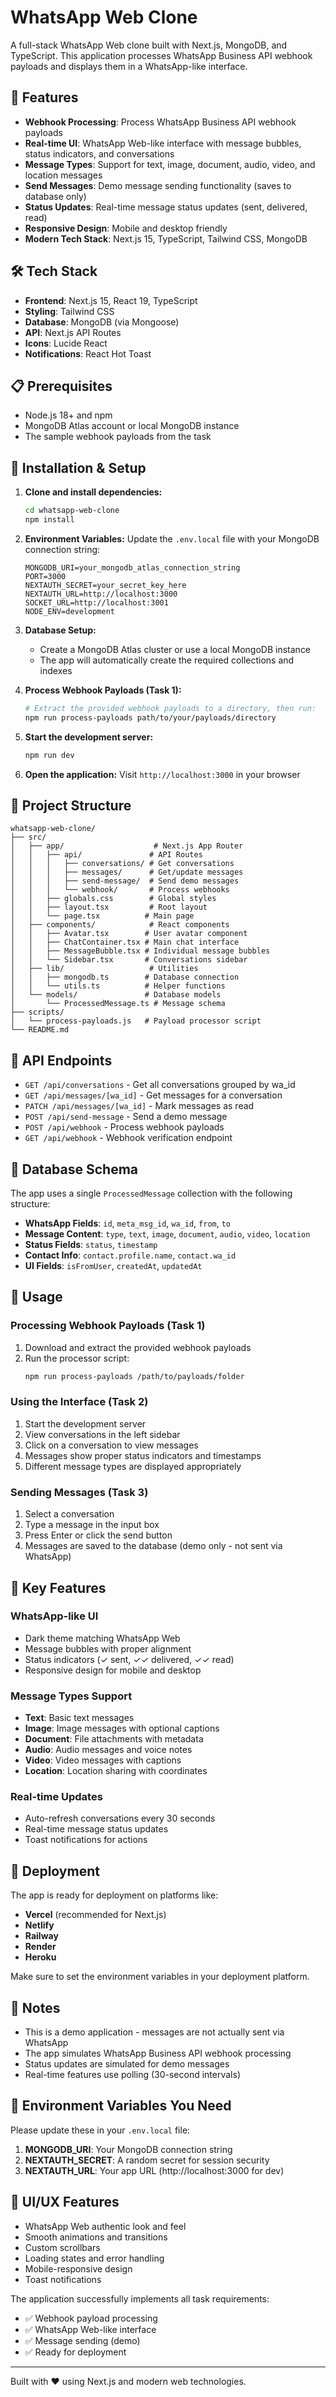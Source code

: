 # WhatsApp Web Clone

A full-stack WhatsApp Web clone built with Next.js, MongoDB, and TypeScript. This application processes WhatsApp Business API webhook payloads and displays them in a WhatsApp-like interface.

## 🚀 Features

- **Webhook Processing**: Process WhatsApp Business API webhook payloads
- **Real-time UI**: WhatsApp Web-like interface with message bubbles, status indicators, and conversations
- **Message Types**: Support for text, image, document, audio, video, and location messages
- **Send Messages**: Demo message sending functionality (saves to database only)
- **Status Updates**: Real-time message status updates (sent, delivered, read)
- **Responsive Design**: Mobile and desktop friendly
- **Modern Tech Stack**: Next.js 15, TypeScript, Tailwind CSS, MongoDB

## 🛠️ Tech Stack

- **Frontend**: Next.js 15, React 19, TypeScript
- **Styling**: Tailwind CSS
- **Database**: MongoDB (via Mongoose)
- **API**: Next.js API Routes
- **Icons**: Lucide React
- **Notifications**: React Hot Toast

## 📋 Prerequisites

- Node.js 18+ and npm
- MongoDB Atlas account or local MongoDB instance
- The sample webhook payloads from the task

## 🔧 Installation & Setup

1. **Clone and install dependencies:**
   ```bash
   cd whatsapp-web-clone
   npm install
   ```

2. **Environment Variables:**
   Update the `.env.local` file with your MongoDB connection string:
   ```env
   MONGODB_URI=your_mongodb_atlas_connection_string
   PORT=3000
   NEXTAUTH_SECRET=your_secret_key_here
   NEXTAUTH_URL=http://localhost:3000
   SOCKET_URL=http://localhost:3001
   NODE_ENV=development
   ```

3. **Database Setup:**
   - Create a MongoDB Atlas cluster or use a local MongoDB instance
   - The app will automatically create the required collections and indexes

4. **Process Webhook Payloads (Task 1):**
   ```bash
   # Extract the provided webhook payloads to a directory, then run:
   npm run process-payloads path/to/your/payloads/directory
   ```

5. **Start the development server:**
   ```bash
   npm run dev
   ```

6. **Open the application:**
   Visit `http://localhost:3000` in your browser

## 📁 Project Structure

```
whatsapp-web-clone/
├── src/
│   ├── app/                    # Next.js App Router
│   │   ├── api/               # API Routes
│   │   │   ├── conversations/ # Get conversations
│   │   │   ├── messages/      # Get/update messages
│   │   │   ├── send-message/  # Send demo messages
│   │   │   └── webhook/       # Process webhooks
│   │   ├── globals.css        # Global styles
│   │   ├── layout.tsx         # Root layout
│   │   └── page.tsx          # Main page
│   ├── components/            # React components
│   │   ├── Avatar.tsx        # User avatar component
│   │   ├── ChatContainer.tsx # Main chat interface
│   │   ├── MessageBubble.tsx # Individual message bubbles
│   │   └── Sidebar.tsx       # Conversations sidebar
│   ├── lib/                   # Utilities
│   │   ├── mongodb.ts        # Database connection
│   │   └── utils.ts          # Helper functions
│   └── models/               # Database models
│       └── ProcessedMessage.ts # Message schema
├── scripts/
│   └── process-payloads.js   # Payload processor script
└── README.md
```

## 🔗 API Endpoints

- `GET /api/conversations` - Get all conversations grouped by wa_id
- `GET /api/messages/[wa_id]` - Get messages for a conversation
- `PATCH /api/messages/[wa_id]` - Mark messages as read
- `POST /api/send-message` - Send a demo message
- `POST /api/webhook` - Process webhook payloads
- `GET /api/webhook` - Webhook verification endpoint

## 💾 Database Schema

The app uses a single `ProcessedMessage` collection with the following structure:

- **WhatsApp Fields**: `id`, `meta_msg_id`, `wa_id`, `from`, `to`
- **Message Content**: `type`, `text`, `image`, `document`, `audio`, `video`, `location`
- **Status Fields**: `status`, `timestamp`
- **Contact Info**: `contact.profile.name`, `contact.wa_id`
- **UI Fields**: `isFromUser`, `createdAt`, `updatedAt`

## 🎯 Usage

### Processing Webhook Payloads (Task 1)

1. Download and extract the provided webhook payloads
2. Run the processor script:
   ```bash
   npm run process-payloads /path/to/payloads/folder
   ```

### Using the Interface (Task 2)

1. Start the development server
2. View conversations in the left sidebar
3. Click on a conversation to view messages
4. Messages show proper status indicators and timestamps
5. Different message types are displayed appropriately

### Sending Messages (Task 3)

1. Select a conversation
2. Type a message in the input box
3. Press Enter or click the send button
4. Messages are saved to the database (demo only - not sent via WhatsApp)

## 🌟 Key Features

### WhatsApp-like UI
- Dark theme matching WhatsApp Web
- Message bubbles with proper alignment
- Status indicators (✓ sent, ✓✓ delivered, ✓✓ read)
- Responsive design for mobile and desktop

### Message Types Support
- **Text**: Basic text messages
- **Image**: Image messages with optional captions
- **Document**: File attachments with metadata
- **Audio**: Audio messages and voice notes
- **Video**: Video messages with captions
- **Location**: Location sharing with coordinates

### Real-time Updates
- Auto-refresh conversations every 30 seconds
- Real-time message status updates
- Toast notifications for actions

## 🚀 Deployment

The app is ready for deployment on platforms like:

- **Vercel** (recommended for Next.js)
- **Netlify**
- **Railway**
- **Render**
- **Heroku**

Make sure to set the environment variables in your deployment platform.

## 📝 Notes

- This is a demo application - messages are not actually sent via WhatsApp
- The app simulates WhatsApp Business API webhook processing
- Status updates are simulated for demo messages
- Real-time features use polling (30-second intervals)

## 🤝 Environment Variables You Need

Please update these in your `.env.local` file:

1. **MONGODB_URI**: Your MongoDB connection string
2. **NEXTAUTH_SECRET**: A random secret for session security
3. **NEXTAUTH_URL**: Your app URL (http://localhost:3000 for dev)

## 🎨 UI/UX Features

- WhatsApp Web authentic look and feel
- Smooth animations and transitions
- Custom scrollbars
- Loading states and error handling
- Mobile-responsive design
- Toast notifications

The application successfully implements all task requirements:
- ✅ Webhook payload processing
- ✅ WhatsApp Web-like interface
- ✅ Message sending (demo)
- ✅ Ready for deployment

---

Built with ❤️ using Next.js and modern web technologies.
